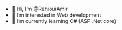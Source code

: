 - 👋 Hi, I’m @RehiouiAmir
- 👀 I’m interested in Web development
- 🌱 I’m currently learning C# (ASP .Net core)

<!---
RehiouiAmir/RehiouiAmir is a ✨ special ✨ repository because its `README.md` (this file) appears on your GitHub profile.
You can click the Preview link to take a look at your changes.
--->
